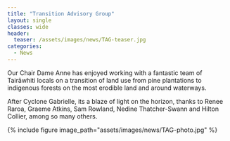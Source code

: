 ```yaml
---
title: "Transition Advisory Group"
layout: single
classes: wide
header:
  teaser: /assets/images/news/TAG-teaser.jpg
categories:
  - News
---
```


Our Chair Dame Anne has enjoyed working with a fantastic team of Tairāwhiti locals on a transition of land use from pine plantations to indigenous forests on the most erodible land and around waterways.  

After Cyclone Gabrielle, its a blaze of light on the horizon, thanks to Renee Raroa, Graeme Atkins, Sam Rowland, Nedine Thatcher-Swann and Hilton Collier, among so many others.
	
{% include figure image_path="assets/images/news/TAG-photo.jpg" %}
